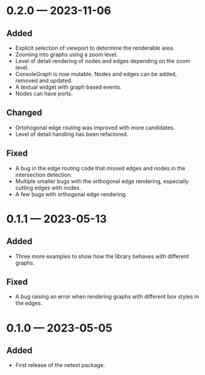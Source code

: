 
<a id='changelog-0.2.0'></a>
# 0.2.0 — 2023-11-06

## Added

- Explicit selection of viewport to determine the renderable area.
- Zooming into graphs using a zoom level.
- Level of detail rendering of nodes and edges depending on the zoom level.
- ConsoleGraph is now mutable. Nodes and edges can be added, removed and updated.
- A textual widget with graph based events.
- Nodes can have ports.

## Changed

- Ortohogonal edge routing was improved with more candidates.
- Level of detail handling has been refactored.

## Fixed

- A bug in the edge routing code that missed edges and nodes in the intersection detection.
- Multiple smaller bugs with the orthogonal edge rendering, especially cutting edges with nodes.
- A few bugs with orthogonal edge rendering.

<a id='changelog-0.1.1'></a>
# 0.1.1 — 2023-05-13

## Added

- Three more examples to show how the library behaves with different graphs.

## Fixed

- A bug raising an error when rendering graphs with different box styles in the edges.

<a id='changelog-0.1.0'></a>
# 0.1.0 — 2023-05-05

## Added

- First release of the netext package.
